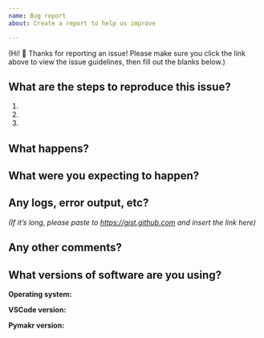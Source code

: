 ```yaml
---
name: Bug report
about: Create a report to help us improve

---
```


(Hi! 👋  Thanks for reporting an issue! Please make sure you click the link above to view the issue guidelines, then fill out the blanks below.)

## What are the steps to reproduce this issue?
1.
2.
3.

## What happens?


## What were you expecting to happen?


## Any logs, error output, etc?
*(If it’s long, please paste to https://gist.github.com and insert the link here)*


## Any other comments?


## What versions of software are you using?

**Operating system:**

**VSCode version:**

**Pymakr version:**
